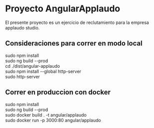 # Proyecto AngularApplaudo
El presente proyecto es un ejercicio de reclutamiento para la empresa applaudo studio. 

## Consideraciones para correr en modo local
sudo npm install <br/>
sudo ng build --prod <br/>
cd ./dist/angular-applaudo <br/>
sudo npm install --global http-server <br/>
sudo http-server

## Correr en produccion con docker
sudo npm install <br/>
sudo ng build --prod <br/>
sudo docker build . -t angular/applaudo <br/>
sudo docker run -p 3000:80 angular/applaudo
